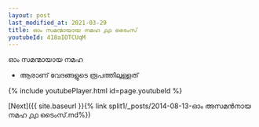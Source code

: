 ```yaml
---
layout: post
last_modified_at: 2021-03-29
title: ഓം സമന്മായായ നമഹ ൧൧ ടൈംസ്
youtubeId: 418aIOTCUqM
---
```

 
 
 ഓം സമന്മായായ നമഹ 
 
 -  ആരാണ് വേദങ്ങളുടെ രൂപത്തിലുള്ളത് 
 
  
 
  
 
 
 
 
 
 


{% include youtubePlayer.html id=page.youtubeId %}
 
[Next]({{ site.baseurl }}{% link  split1/_posts/2014-08-13-ഓം അസമൻനായ നമഹ ൧൧ ടൈംസ്.md%})
 
